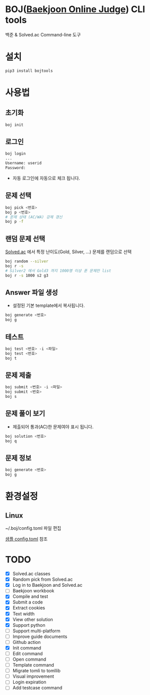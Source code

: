 # BOJ([Baekjoon Online Judge](https://www.acmicpc.net/)) CLI tools
백준 & Solved.ac Command-line 도구

# 설치
```sh
pip3 install bojtools
```

# 사용법

## 초기화
```sh
boj init
```

## 로그인
```sh
boj login
...
Username: userid
Password: 
```

- 자동 로그인에 자동으로 체크 됩니다.

## 문제 선택
```sh
boj pick <번호>
boj p <번호>
# 문제 상태 (AC/WA) 강제 갱신
boj p -f
```

## 랜덤 문제 선택
[Solved.ac](https://solved.ac/) 에서 특정 난이도(Gold, Silver, ...) 문제를 랜덤으로 선택

```sh
boj random --silver
boj r -s
# Silver2 에서 Gold3 까지 1000명 이상 푼 문제만 list
boj r -s 1000 s2 g3
```

## Answer 파일 생성
- 설정된 기본 template에서 복사됩니다.
```sh
boj generate <번호>
boj g
```

## 테스트
```sh
boj test <번호> -i <파일>
boj test <번호>
boj t
```

## 문제 제출
```sh
boj submit <번호> -i <파일>
boj submit <번호>
boj s
```

## 문제 풀이 보기
- 제출되어 통과(AC)한 문제여야 표시 됩니다.
```sh
boj solution <번호>
boj q
```

## 문제 정보
```sh
boj generate <번호>
boj g
```

# 환경설정
## Linux
~/.boj/config.toml 파일 편집

[샘플 config.toml](https://github.com/zshchun/bojtools/blob/main/config.toml.example) 참조

# TODO
- [x] Solved.ac classes
- [x] Random pick from Solved.ac
- [x] Log in to Baekjoon and Solved.ac
- [ ] Baekjoon workbook
- [x] Compile and test
- [x] Submit a code
- [x] Extract cookies
- [x] Text width
- [x] View other solution
- [x] Support python
- [ ] Support multi-platform
- [ ] Improve guide documents
- [ ] Github action
- [x] Init command
- [ ] Edit command
- [ ] Open command
- [ ] Template command
- [ ] Migrate tomli to tomllib
- [ ] Visual improvement
- [ ] Login expiration
- [ ] Add testcase command
